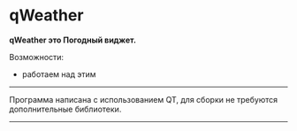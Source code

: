qWeather
======

**qWeather это Погодный виджет.**

Возможности:
- работаем над этим

----

Программа написана с использованием QT, для сборки не требуются дополнительные библиотеки.

----
